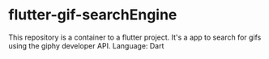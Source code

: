 # flutter-gif-searchEngine
This repository is a container to a flutter project. It's a app to search for gifs using the giphy developer API. 
Language: Dart
